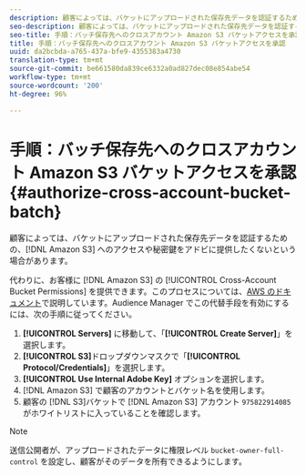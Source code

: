 ```yaml
---
description: 顧客によっては、バケットにアップロードされた保存先データを認証するための、Amazon Simple Storage Service（Amazon S3）へのアクセスや秘密鍵をアドビに提供したくないという場合があります。
seo-description: 顧客によっては、バケットにアップロードされた保存先データを認証するための、Amazon Simple Storage Service（Amazon S3）へのアクセスや秘密鍵をアドビに提供したくないという場合があります。
seo-title: 手順：バッチ保存先へのクロスアカウント Amazon S3 バケットアクセスを承認
title: 手順：バッチ保存先へのクロスアカウント Amazon S3 バケットアクセスを承認
uuid: da2bcbda-a765-437a-bfe9-4355383a4730
translation-type: tm+mt
source-git-commit: be661580da839ce6332a0ad827dec08e854abe54
workflow-type: tm+mt
source-wordcount: '200'
ht-degree: 96%

---
```



# 手順：バッチ保存先へのクロスアカウント Amazon S3 バケットアクセスを承認{#authorize-cross-account-bucket-batch}

顧客によっては、バケットにアップロードされた保存先データを認証するための、[!DNL Amazon S3] へのアクセスや秘密鍵をアドビに提供したくないという場合があります。

代わりに、お客様に [!DNL Amazon S3] の [!UICONTROL Cross-Account Bucket Permissions] を提供できます。このプロセスについては、[AWS のドキュメント](https://docs.aws.amazon.com/AmazonS3/latest/dev/example-walkthroughs-managing-access-example2.html)で説明しています。Audience Manager でこの代替手段を有効にするには、次の手順に従ってください。

1. **[!UICONTROL Servers]** に移動して、「**[!UICONTROL Create Server]**」を選択します。
1. **[!UICONTROL S3]**&#x200B;ドロップダウンマスクで「**[!UICONTROL Protocol/Credentials]**」を選択します。
1. **[!UICONTROL Use Internal Adobe Key]** オプションを選択します。
1. [!DNL Amazon S3] で顧客のアカウントとバケット名を使用します。
1. 顧客の [!DNL S3]バケットで [!DNL Amazon S3] アカウント `975822914085` がホワイトリストに入っていることを確認します。

>[!NOTE]
>
>送信公開者が、アップロードされたデータに権限レベル `bucket-owner-full-control` を設定し、顧客がそのデータを所有できるようにします。

